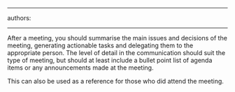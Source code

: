 

---
authors:

---




<span class='intro'> <p>​After a meeting, you should summarise the main issues and decisions of the meeting, generating actionable tasks and delegating them to the appropriate&#160;person. ​The level of detail in the communication should suit the type of meeting, but should at least include a bullet point list of agenda items or any announcements made at the meeting.&#160;<br></p><p>This can also be used&#160;as a reference for those who did attend the meeting.​<br></p> </span>




